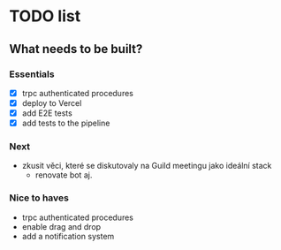 # TODO list

## What needs to be built?

### Essentials

- [x] trpc authenticated procedures
- [x] deploy to Vercel
- [x] add E2E tests
- [x] add tests to the pipeline

### Next

- zkusit věci, které se diskutovaly na Guild meetingu jako ideální stack
  - renovate bot aj.

### Nice to haves

- trpc authenticated procedures
- enable drag and drop
- add a notification system
